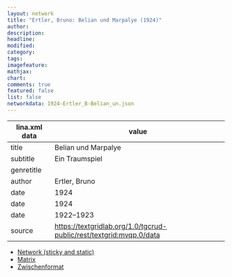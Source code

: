 ```yaml
---
layout: network
title: "Ertler, Bruno: Belian und Marpalye (1924)"
author:
description:
headline:
modified:
category:
tags:
imagefeature: 
mathjax: 
chart: 
comments: true
featured: false
list: false
networkdata: 1924-Ertler_B-Belian_un.json
---
```

lina.xml data  | value
------------- | -------------
title|Belian und Marpalye
subtitle|Ein Traumspiel
genretitle|
author|Ertler, Bruno
date|1924
date|1924
date|1922–1923
source|https://textgridlab.org/1.0/tgcrud-public/rest/textgrid:mvqp.0/data


* [Network (sticky and static)](/network367)
* [Matrix](/matrix367)
* [Zwischenformat](/lina367 )
